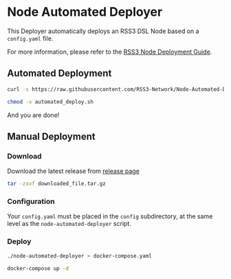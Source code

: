 # Node Automated Deployer

This Deployer automatically deploys an RSS3 DSL Node based on a `config.yaml` file.

For more information, please refer to the [RSS3 Node Deployment Guide](https://docs.rss3.io/docs/node).

## Automated Deployment

```bash
curl -s https://raw.githubusercontent.com/RSS3-Network/Node-Automated-Deployer/main/node-automated-deployer/automated_deploy.sh | bash
```

```bash
chmod -x automated_deploy.sh
```

And you are done!

## Manual Deployment

### Download

Download the latest release from [release page](https://github.com/RSS3-Network/Node-Automated-Deployer/releases)

```bash
tar -zxvf downloaded_file.tar.gz
``` 

### Configuration

Your `config.yaml` must be placed in the `config` subdirectory, at the same level as the `node-automated-deployer` script.

### Deploy

```bash
./node-automated-deployer > docker-compose.yaml
```

```bash
docker-compose up -d
```

